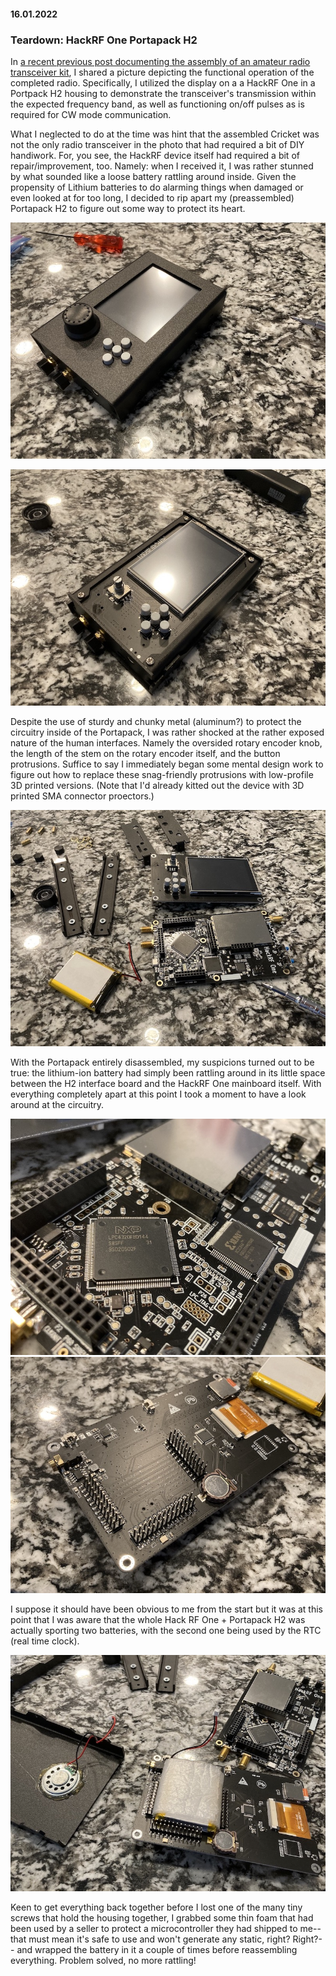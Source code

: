 #### 16.01.2022
### Teardown: HackRF One Portapack H2

In [a recent previous post documenting the assembly of an amateur radio transceiver kit](2022-01-16-cricket-80a-soldering.md), I shared a picture depicting the functional operation of the completed radio.  Specifically, I utilized the display on a a HackRF One in a Portpack H2 housing to demonstrate the transceiver's transmission within the expected frequency band, as well as functioning on/off pulses as is required for CW mode communication.

What I neglected to do at the time was hint that the assembled Cricket was not the only radio transceiver in the photo that had required a bit of DIY handiwork.  For, you see, the HackRF device itself had required a bit of repair/improvement, too.  Namely: when I received it, I was rather stunned by what sounded like a loose battery rattling around inside.  Given the propensity of Lithium batteries to do alarming things when damaged or even looked at for too long, I decided to rip apart my (preassembled) Portapack H2 to figure out some way to protect its heart.

![HackRF One Portapack H2](media/portapack_battery_fix/IMG_1228.jpg)

![HackRF One Portapack H2](media/portapack_battery_fix/IMG_1229.jpg)

Despite the use of sturdy and chunky metal (aluminum?) to protect the circuitry inside of the Portapack, I was rather shocked at the rather exposed nature of the human interfaces.  Namely the oversided rotary encoder knob, the length of the stem on the rotary encoder itself, and the button protrusions.  Suffice to say I immediately began some mental design work to figure out how to replace these snag-friendly protrusions with low-profile 3D printed versions.  (Note that I'd already kitted out the device with 3D printed SMA connector proectors.)

![HackRF One Portapack H2](media/portapack_battery_fix/IMG_1230.jpg)

With the Portapack entirely disassembled, my suspicions turned out to be true: the lithium-ion battery had simply been rattling around in its little space between the H2 interface board and the HackRF One mainboard itself.  With everything completely apart at this point I took a moment to have a look around at the circuitry.

![HackRF One Portapack H2](media/portapack_battery_fix/IMG_1231.jpg)
![HackRF One Portapack H2](media/portapack_battery_fix/IMG_1232.jpg)

I suppose it should have been obvious to me from the start but it was at this point that I was aware that the whole Hack RF One + Portapack H2 was actually sporting two batteries, with the second one being used by the RTC (real time clock).

![HackRF One Portapack H2](media/portapack_battery_fix/IMG_1233.jpg)

Keen to get everything back together before I lost one of the many tiny screws that hold the housing together, I grabbed some thin foam that had been used by a seller to protect a microcontroller they had shipped to me-- that must mean it's safe to use and won't generate any static, right?  Right?-- and wrapped the battery in it a couple of times before reassembling everything.  Problem solved, no more rattling!